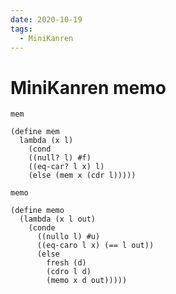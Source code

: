 ```yaml
---
date: 2020-10-19
tags: 
  - MiniKanren
---
```


# MiniKanren memo

`mem`
```elisp
(define mem
  lambda (x l)
    (cond
    ((null? l) #f)
    ((eq-car? l x) l)
    (else (mem x (cdr l)))))
```

`memo`
```elisp
(define memo
  (lambda (x l out)
    (conde
      ((nullo l) #u)
      ((eq-caro l x) (== l out))
      (else
        fresh (d)
        (cdro l d)
        (memo x d out)))))
```
